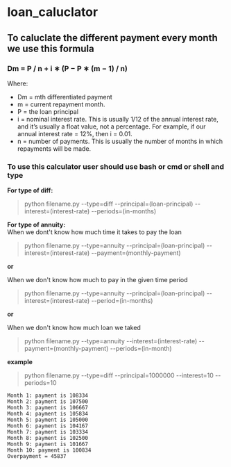 # loan_caluclator

## To caluclate the different payment every month we use this formula
### Dm = P / n + i ∗ (P − P ∗ (m − 1) / n) 

Where:
- Dm = mth differentiated payment
- m = current repayment month.
- P = the loan principal
- i = nominal interest rate. This is usually 1/12 of the annual interest rate, and it’s usually a float value, not a percentage. For example, if our annual interest rate = 12%, then i = 0.01.
- n = number of payments. This is usually the number of months in which repayments will be made.

### To use this calculator user should use bash or cmd or shell and type
**For type of diff:** <br />
> python filename.py --type=diff --principal=(loan-principal) --interest=(interest-rate) --periods=(in-months)

**For type of annuity:**<br />
When we dont't know how much time it takes to pay the loan
> python filename.py --type=annuity --principal=(loan-principal) --interest=(interest-rate) --payment=(monthly-payment)

**or**<br />

When we don't know how much to pay in the given time period
> python filename.py --type=annuity --principal=(loan-principal) --interest=(interest-rate) --period=(in-months)

**or**<br />

When we don't know how much loan we taked
> python filename.py --type=annuity --interest=(interest-rate) --payment=(monthly-payment) --periods=(in-month)

**example**
> python filename.py --type=diff --principal=1000000 --interest=10 --periods=10
```
Month 1: payment is 108334
Month 2: payment is 107500
Month 3: payment is 106667
Month 4: payment is 105834
Month 5: payment is 105000
Month 6: payment is 104167
Month 7: payment is 103334
Month 8: payment is 102500
Month 9: payment is 101667
Month 10: payment is 100834
Overpayment = 45837
```
